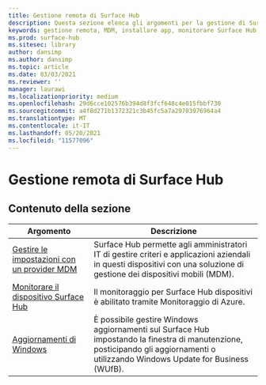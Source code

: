 ```yaml
---
title: Gestione remota di Surface Hub
description: Questa sezione elenca gli argomenti per la gestione di Surface Hub.
keywords: gestione remota, MDM, installare app, monitorare Surface Hub, Operations Management Suite, OMS
ms.prod: surface-hub
ms.sitesec: library
author: dansimp
ms.author: dansimp
ms.topic: article
ms.date: 03/03/2021
ms.reviewer: ''
manager: laurawi
ms.localizationpriority: medium
ms.openlocfilehash: 29d6cce102576b394d8f3fcf648c4e015fbbf730
ms.sourcegitcommit: a4f8d271b1372321c3b45fc5a7a29703976964a4
ms.translationtype: MT
ms.contentlocale: it-IT
ms.lasthandoff: 05/20/2021
ms.locfileid: "11577096"
---
```

# <a name="remote-surface-hub-management"></a>Gestione remota di Surface Hub

## <a name="in-this-section"></a>Contenuto della sezione

|Argomento | Descrizione|
| ------ | --------------- |
| [Gestire le impostazioni con un provider MDM]( https://technet.microsoft.com/itpro/surface-hub/manage-settings-with-mdm-for-surface-hub) | Surface Hub permette agli amministratori IT di gestire criteri e applicazioni aziendali in questi dispositivi con una soluzione di gestione dei dispositivi mobili (MDM).|
| [Monitorare il dispositivo Surface Hub](monitor-surface-hub.md) | Il monitoraggio per Surface Hub dispositivi è abilitato tramite Monitoraggio di Azure.|
| [Aggiornamenti di Windows](manage-windows-updates-for-surface-hub.md) | È possibile gestire Windows aggiornamenti sul Surface Hub impostando la finestra di manutenzione, posticipando gli aggiornamenti o utilizzando Windows Update for Business (WUfB).|

